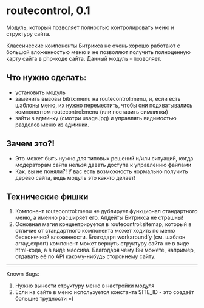 routecontrol, 0.1
======

Модуль, который позволяет полностью контролировать меню и структуру сайта.

Классические компоненты Битрикса не очень хорошо работают с большой вложенностью меню и
не позволяют получить полноценную карту сайта в php-коде сайта.
Данный модуль - позволяет.

## Что нужно сделать:

 - установить модуль
 - заменить вызовы bitrix:menu на routecontrol:menu, и, если есть шаблоны меню, их нужно переместить, чтобы они подхватывались
компонентом routecontrol:menu (или поставить симлинки)
 - зайти в админку (смотри usage.jpg) и управлять видимостью разделов меню из админки.

## Зачем это?!

 - Это может быть нужно для типовых решений и/или ситуаций, когда модераторам сайта нельзя давать доступа к управлению файлами
 - Как, вы не поняли?! У вас есть возможность нормально получить дерево сайта, ведь модуль это как-то делает!

## Технические фишки

1. Компонент routecontrol:menu не дублирует функционал стандартного меню, а именно расширяет его. Апдейты Битрикса
 не страшны!
2. Основная магия концентрируется в routecontrol:sitemap, который в отличие от стандартного компонента может
ходить по меню бесконечной вложенности.
Благодаря workaround'у (см. шаблон array_export) компонент может вернуть структуру сайта не в виде html-кода, а в виде
массива. Благодаря чему Вы можете, например, отдавать её по API какому-нибудь стороннему сайту.

------

Known Bugs:
1. Нужно вынести структуру меню в настройки модуля
2. Если на сайте в меню используется константа SITE_ID - это создаёт большие трудности =(